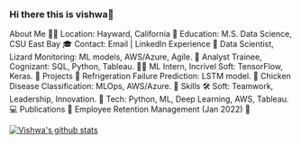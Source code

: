### Hi there this is vishwa👋

About Me 🙋‍♂️
Location: Hayward, California 📍
Education: M.S. Data Science, CSU East Bay 🎓
Contact: Email | LinkedIn
Experience 💼
Data Scientist, Lizard Monitoring: ML models, AWS/Azure, Agile. 🔬
Analyst Trainee, Cognizant: SQL, Python, Tableau. 👨‍💻
ML Intern, Incrivel Soft: TensorFlow, Keras. 🤖
Projects 🚀
Refrigeration Failure Prediction: LSTM model. 🧊
Chicken Disease Classification: MLOps, AWS/Azure. 🐔
Skills 🛠
Soft: Teamwork, Leadership, Innovation. 👥
Tech: Python, ML, Deep Learning, AWS, Tableau. 💻
Publications 📰
Employee Retention Management (Jan 2022) 📝

[![Vishwa's github stats](https://github-readme-stats.vercel.app/api?username=vishwa1924&count_private=true&show_icons=true&theme=radical&hide_rank=false)](https://github.com/vishwa1924/github-readme-stats)
